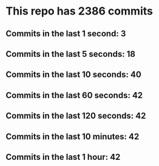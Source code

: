 # This repo has 2386 commits

## Commits in the last 1 second: 3
## Commits in the last 5 seconds: 18
## Commits in the last 10 seconds: 40
## Commits in the last 60 seconds: 42
## Commits in the last 120 seconds: 42
## Commits in the last 10 minutes: 42
## Commits in the last 1 hour: 42
